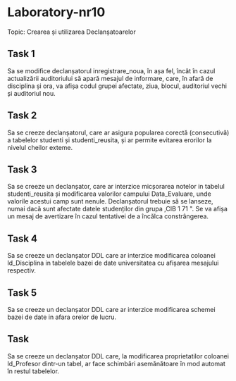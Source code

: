 # Laboratory-nr10

Topic: Crearea și utilizarea Declanșatoarelor

## Task 1
Sa se modifice declanșatorul inregistrare_noua, în așa fel, încât în cazul actualizării
auditoriului să apară mesajul de informare, care, în afară de disciplina și ora, va afișa codul
grupei afectate, ziua, blocul, auditoriul vechi și auditoriul nou.
## Task 2
Sa se creeze declanșatorul, care ar asigura popularea corectă (consecutivă) a tabelelor studenti
și studenti_reusita, și ar permite evitarea erorilor la nivelul cheilor exteme.
## Task 3
Sa se creeze un declanșator, care ar interzice micșorarea notelor in tabelul studenti_reusita și
modificarea valorilor campului Data_Evaluare, unde valorile acestui camp sunt nenule.
Declanșatorul trebuie să se lanseze, numai dacă sunt afectate datele studenților din grupa
,CIB 1 71 ". Se va afișa un mesaj de avertizare în cazul tentativei de a încălca constrângerea.
## Task 4
Sa se creeze un declanșator DDL care ar interzice modificarea coloanei ld_Disciplina in
tabelele bazei de date universitatea cu afișarea mesajului respectiv.
## Task 5
Sa se creeze un declanșator DDL care ar interzice modificarea schemei bazei de date in afara
orelor de lucru.
## Task
Sa se creeze un declanșator DDL care, la modificarea proprietatilor coloanei ld_Profesor
dintr-un tabel, ar face schimbări asemănătoare în mod automat în restul tabelelor.
